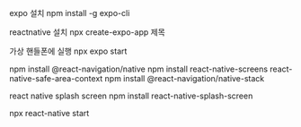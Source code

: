 expo 설치
npm install -g expo-cli

reactnative 설치 
npx create-expo-app 제목

가상 핸들폰에 실행
npx expo start

npm install @react-navigation/native
npm install react-native-screens react-native-safe-area-context
npm install @react-navigation/native-stack

react native splash screen
npm install react-native-splash-screen

npx react-native start